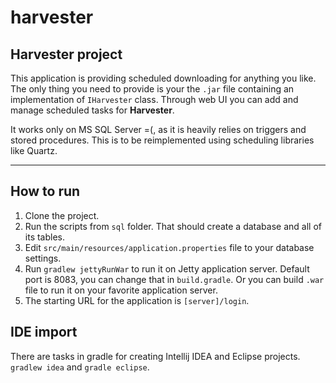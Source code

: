 # harvester
Harvester project
---

This application is providing scheduled downloading for anything you like.
The only thing you need to provide is your the `.jar` file containing an implementation of `IHarvester` class. Through web UI you can add and manage scheduled tasks for **Harvester**.

It works only on MS SQL Server =(, as it is heavily relies on triggers and stored procedures. This is to be reimplemented using scheduling libraries like Quartz.

---
## How to run
  
  1. Clone the project.
  2. Run the scripts from `sql` folder. That should create a database and all of its tables.
  3. Edit `src/main/resources/application.properties` file to your database settings.
  4. Run `gradlew jettyRunWar` to run it on Jetty application server. Default port is 8083, you can change that in `build.gradle`. Or you can build `.war` file to run it on your favorite application server.
  5. The starting URL for the application is `[server]/login`.

## IDE import
There are tasks in gradle for creating Intellij IDEA and Eclipse projects. `gradlew idea` and `gradle eclipse`.
